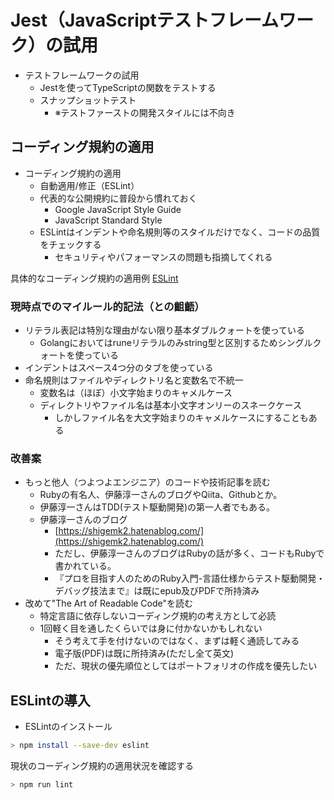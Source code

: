 # Jest（JavaScriptテストフレームワーク）の試用

- テストフレームワークの試用
  - Jestを使ってTypeScriptの関数をテストする
  - スナップショットテスト
    - ※テストファーストの開発スタイルには不向き

## コーディング規約の適用

- コーディング規約の適用
  - 自動適用/修正（ESLint）
  - 代表的な公開規約に普段から慣れておく
    - Google JavaScript Style Guide
    - JavaScript Standard Style
  - ESLintはインデントや命名規則等のスタイルだけでなく、コードの品質をチェックする
    - セキュリティやパフォーマンスの問題も指摘してくれる

具体的なコーディング規約の適用例 [ESLint](https://eslint.org/)

### 現時点でのマイルール的記法（との齟齬）

- リテラル表記は特別な理由がない限り基本ダブルクォートを使っている
  - Golangにおいてはruneリテラルのみstring型と区別するためシングルクォートを使っている
- インデントはスペース4つ分のタブを使っている
- 命名規則はファイルやディレクトリ名と変数名で不統一
  - 変数名は（ほぼ）小文字始まりのキャメルケース
  - ディレクトリやファイル名は基本小文字オンリーのスネークケース
    - しかしファイル名を大文字始まりのキャメルケースにすることもある

### 改善案

- もっと他人（つよつよエンジニア）のコードや技術記事を読む
  - Rubyの有名人、伊藤淳一さんのブログやQiita、Githubとか。
  - 伊藤淳一さんはTDD(テスト駆動開発)の第一人者でもある。
  - 伊藤淳一さんのブログ
    - [https://shigemk2.hatenablog.com/](https://shigemk2.hatenablog.com/)
    - ただし、伊藤淳一さんのブログはRubyの話が多く、コードもRubyで書かれている。
    - 『プロを目指す人のためのRuby入門-言語仕様からテスト駆動開発・デバッグ技法まで』は既にepub及びPDFで所持済み
- 改めて"The Art of Readable Code"を読む
  - 特定言語に依存しないコーディング規約の考え方として必読
  - 1回軽く目を通したくらいでは身に付かないかもしれない
    - そう考えて手を付けないのではなく、まずは軽く通読してみる
    - 電子版(PDF)は既に所持済み(ただし全て英文)
    - ただ、現状の優先順位としてはポートフォリオの作成を優先したい

## ESLintの導入

- ESLintのインストール

```bash
> npm install --save-dev eslint
```

現状のコーディング規約の適用状況を確認する

```bash
> npm run lint
```
